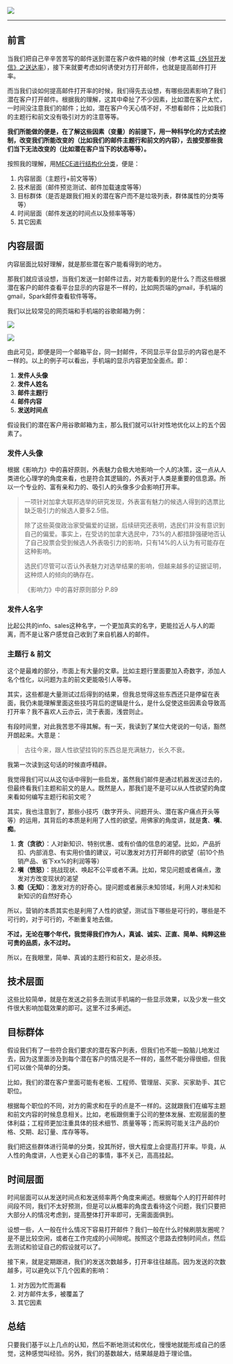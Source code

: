 
![](https://rolen.b-cdn.net/wp-content/uploads/2024/01/email-open-rate.jpg)

---

## 前言

当我们把自己辛辛苦苦写的邮件送到潜在客户收件箱的时候（参考这篇[《外贸开发信》之送达率](https://rolen.wiki/how-to-improve-email-delivery-rate/)），接下来就要考虑如何诱使对方打开邮件，也就是提高邮件打开率。

而当我们谈如何提高邮件打开率的时候，我们得先去设想，有哪些因素影响了我们潜在客户打开邮件。根据我的理解，这其中牵扯了不少因素，比如潜在客户太忙，一时间没注意我们的邮件；比如，潜在客户今天心情不好，不想看邮件；比如我们的主题行和前文没有吸引对方的注意等等。

**我们所能做的便是，在了解这些因素（变量）的前提下，用一种科学化的方式去控制，改变我们所能改变的（比如我们的邮件主题行和前文的内容），去接受那些我们当下无法改变的（比如潜在客户当下的状态等等）。**

按照我的理解，用[MECE进行结构化分类](https://rolen.wiki/how-to-be-smarter/#:~:text=2.%20%E6%97%B6%E5%B8%B8%E7%94%A8,%E7%94%B7%E3%80%81%E5%A5%B3%E3%80%81%E5%85%B6%E5%AE%83%E3%80%82)，便是：

1. 内容层面（主题行+前文等等）
2. 技术层面（邮件预览测试、邮件加载速度等等）
3. 目标群体（是否是跟我们相关的潜在客户而不是垃圾列表，群体属性的分类等等）
4. 时间层面（邮件发送的时间点以及频率等等）
5. 其它因素

## 内容层面

内容层面比较好理解，就是那些潜在客户能看得到的地方。

那我们就应该设想，当我们发送一封邮件过去，对方能看到的是什么？而这些根据潜在客户的邮件查看平台显示的内容是不一样的，比如网页端的gmail，手机端的gmail，Spark邮件查看软件等等。

我们以比较常见的网页端和手机端的谷歌邮箱为例：

![](https://rolen.b-cdn.net/wp-content/uploads/2024/01/image-6-1024x183.png)

![](https://rolen.b-cdn.net/wp-content/uploads/2024/01/image-4-1024x275.png)

由此可见，即便是同一个邮箱平台，同一封邮件，不同显示平台显示的内容也是不一样的。以上的例子可以看出，手机端的显示内容更加全面点。即：

1. **发件人头像**
2. **发件人姓名**
3. **邮件主题行**
4. **邮件内容**
5. **发送时间点**

假设我们的潜在客户用谷歌邮箱为主，那么我们就可以针对性地优化以上的五个因素了。

### 发件人头像

根据《影响力》中的喜好原则，外表魅力会极大地影响一个人的决策，这一点从人类进化心理学的角度来看，也是符合其逻辑的，外表对于人类是重要的信息源。所以一个专业的、富有亲和力的、吸引人的头像多少会影响打开率。

> 一项针对加拿大联邦选举的研究发现，外表富有魅力的候选人得到的选票比缺乏吸引力的候选人要多2.5倍。
> 
> 除了这些英俊政治家受偏爱的证据，后续研究还表明，选民们并没有意识到自己的偏爱。事实上，在受访的加拿大选民中，73%的人都措辞强硬地否认了自己投票会受到候选人外表吸引力的影响，只有14%的人认为有可能存在这种影响。
> 
> 选民们尽管可以否认外表魅力对选举结果的影响，但越来越多的证据证明，这种烦人的倾向的确存在。
> 
> 《影响力》中的喜好原则部分 P.89

### 发件人名字

比起公共的info、sales这种名字，一个更加真实的名字，更能拉近人与人的距离，而不是让客户感觉自己收到了来自机器人的邮件。

### 主题行 & 前文

这个是最难的部分，市面上有大量的文章。比如主题行里面要加入奇数字，添加人名个性化，以问题为主的前文更能吸引人等等。

其实，这些都是大量测试过后得到的结果，但我总觉得这些东西还只是停留在表面，我仍未能理解里面这些技巧背后的逻辑是什么，是什么促使这些因素会导致高打开率？我不喜欢人云亦云，流于表面，浅尝则止。

有段时间里，对此我苦思不得其解。有一天，我读到了某位大佬说的一句话，豁然开朗起来。大意是：

> 古往今来，跟人性欲望挂钩的东西总是充满魅力，长久不衰。

我第一次读到这句话的时候直呼精辟。

我觉得我们可以从这句话中得到一些启发，虽然我们邮件是通过机器发送过去的，但最终看我们主题和前文的是人。既然是人，那我们是不是可以从人性欲望的角度来看如何编写主题行和前文呢？

其实，我也注意到了，那些小技巧（数字开头、问题开头、潜在客户痛点开头等等）的运用，其背后的本质是利用了人性的欲望。用佛家的角度讲，就是**贪**、**嗔**、**痴**。

1. **贪（贪欲）**：人对新知识、特别优惠、或有价值的信息的渴望。比如，产品折扣、内部消息、有实用价值的建议，可以激发对方打开邮件的欲望（前10个热销产品、省下xx%的利润等等）
2. **嗔（愤怒）**：挑战现状、唤起不公平或者不满。比如，常见问题或者痛点，激发对方改变现状的渴望
3. **痴（无知）**：激发对方的好奇心。提问题或者展示未知领域，利用人对未知和新知识的自然好奇心

所以，营销的本质其实也是利用了人性的欲望，测试当下哪些是可行的，哪些是不可行的，对于可行的，不断重复地去做。

**不过，无论在哪个年代，我觉得我们作为人，真诚、诚实、正直、简单、纯粹这些可贵的品质，永不过时。**

所以，在我眼里，简单、真诚的主题行和前文，是必杀技。

## 技术层面

这些比较简单，就是在发送之前多去测试手机端的一些显示效果，以及少发一些文件很大影响加载效果的即可。这里不过多阐述。

## 目标群体

假设我们有了一些符合我们要求的潜在客户列表，但我们也不能一股脑儿地发过去，因为这里面涉及到每个潜在客户的情况是不一样的，虽然不能分得很细，但我们可以做个简单的分类。

比如，我们的潜在客户里面可能有老板、工程师、管理层、买家、买家助手、其它职位。

根据每个职位的不同，对方的需求和在乎的点是不一样的。这就跟我们在编写主题和前文内容的时候息息相关。比如，老板跟侧重于公司的整体发展、宏观层面的整体利益；工程师更加注重具体的技术细节、质量等等；而采购可能关注产品的价格、交期、起订量、库存等等。

我们把这些群体进行简单的分类，投其所好，很大程度上会提高打开率。毕竟，从人性的角度讲，人也更关心自己的事情，事不关己，高高挂起。

## 时间层面

时间层面可以从发送时间点和发送频率两个角度来阐述。根据每个人的打开邮件时间段不同，我们不太好预测，但是可以从概率的角度去看待这个问题，我们只要把大部分人的情况考虑到，提高整体打开率即可，无需面面俱到。

设想一些，人一般在什么情况下容易打开邮件？我们一般在什么时候刷朋友圈呢？是不是比较空闲，或者在工作完成的小间隙呢。按照这个思路去控制时间点，然后去测试和验证自己的假设就可以了。

接下来，就是定期跟进，我们的发送次数越多，打开率往往越高。因为发送的次数越多，可以避免以下几个因素的影响：

1. 对方因为忙而漏看
2. 对方邮件太多，被覆盖了
3. 其它因素

## 总结

只要我们基于以上几点的认知，然后不断地测试和优化，慢慢地就能形成自己的感觉，这种感觉叫经验。另外，我们的基数越大，结果越是趋于理论值。